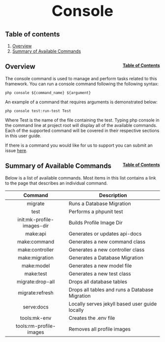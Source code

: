 <h1 style="font-size: 50px; text-align: center;">Console</h1>

## Table of contents
1. [Overview](#overview)
2. [Summary of Available Commands](#summary-of-available-commands)

## Overview <span style="float: right; font-size: 14px;">[Table of Contents](#table-of-contents)</span>
The console command is used to manage and perform tasks related to this framework. You can run a console command following the following syntax:

```php console ${command_name} ${argument}```

An example of a command that requires arguments is demonstrated below:

```php console test:run-test Test```

Where Test is the name of the file containing the test. Typing php console in the command line at project root will display all of the available commands. Each of the supported command will be covered in their respective sections in this user guide.

If there is a command you would like for us to support you can submit an issue [here](https://github.com/chapmancbVCU/chappy-php/issues).

## Summary of Available Commands <span style="float: right; font-size: 14px;">[Table of Contents](#table-of-contents)</span>
Below is a list of available commands. Most items in this list contains a link to the page that describes an individual command.

| Command | Description |
|:-------:|-------------|
| migrate | Runs a Database Migration |
| test | Performs a phpunit test |
| init:mk-profile-images-dir | Builds Profile Image Dir |
| make:api | Generates or updates api-docs |
| make:command | Generates a new command class |
| make:controller| Generates a new controller class |
| make:migration | Generates a Database Migration |
| make:model | Generates a new model file |
| make:test | Generates a new test class |
| migrate:drop-all | Drops all database tables |
| migrate:refresh | Drops all tables and runs a Database Migration |
| serve:docs | Locally serves jekyll based user guide locally |
| tools:mk-env | Creates the .env file |
| tools:rm-profile-images | Removes all profile images |